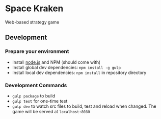 # Space Kraken 

Web-based strategy game

## Development

### Prepare your environment
* Install [node.js](http://nodejs.org/) and NPM (should come with)
* Install global dev dependencies: `npm install -g gulp`
* Install local dev dependencies: `npm install` in repository directory

### Development Commands

* `gulp package` to build
* `gulp test` for one-time test
* `gulp dev` to watch src files to build, test and reload when changed. The game will be served at `localhost:8080`
